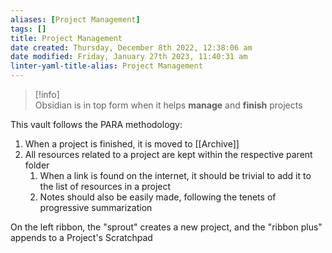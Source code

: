```yaml
---
aliases: [Project Management]
tags: []
title: Project Management
date created: Thursday, December 8th 2022, 12:38:06 am
date modified: Friday, January 27th 2023, 11:40:31 am
linter-yaml-title-alias: Project Management
---
```


>[!info]  
>Obsidian is in top form when it helps **manage** and **finish** projects

This vault follows the PARA methodology:

1. When a project is finished, it is moved to [[Archive]]
2. All resources related to a project are kept within the respective parent folder
	1. When a link is found on the internet, it should be trivial to add it to the list of resources in a project
	2. Notes should also be easily made, following the tenets of progressive summarization

On the left ribbon, the "sprout" creates a new project, and the "ribbon plus" appends to a Project's Scratchpad
